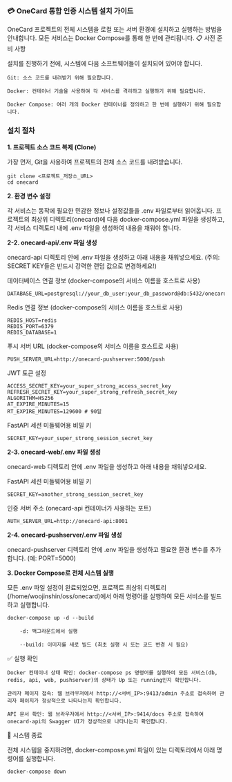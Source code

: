 ### 💳 OneCard 통합 인증 시스템 설치 가이드

OneCard 프로젝트의 전체 시스템을 로컬 또는 서버 환경에 설치하고 실행하는 방법을 안내합니다. 모든 서비스는 Docker Compose를 통해 한 번에 관리됩니다.
📋 사전 준비 사항

설치를 진행하기 전에, 시스템에 다음 소프트웨어들이 설치되어 있어야 합니다.

    Git: 소스 코드를 내려받기 위해 필요합니다.

    Docker: 컨테이너 기술을 사용하여 각 서비스를 격리하고 실행하기 위해 필요합니다.

    Docker Compose: 여러 개의 Docker 컨테이너를 정의하고 한 번에 실행하기 위해 필요합니다.

### 설치 절차
**1. 프로젝트 소스 코드 복제 (Clone)**

가장 먼저, Git을 사용하여 프로젝트의 전체 소스 코드를 내려받습니다.

    git clone <프로젝트_저장소_URL>
    cd onecard

**2. 환경 변수 설정**

각 서비스는 동작에 필요한 민감한 정보나 설정값들을 .env 파일로부터 읽어옵니다. 프로젝트의 최상위 디렉토리(onecard)에 다음 docker-compose.yml 파일을 생성하고, 각 서비스 디렉토리 내에 .env 파일을 생성하여 내용을 채워야 합니다.

**2-2. onecard-api/.env 파일 생성**

onecard-api 디렉토리 안에 .env 파일을 생성하고 아래 내용을 채워넣으세요. (주의: SECRET KEY들은 반드시 강력한 랜덤 값으로 변경하세요!)

데이터베이스 연결 정보 (docker-compose의 서비스 이름을 호스트로 사용)
    
    DATABASE_URL=postgresql://your_db_user:your_db_password@db:5432/onecard_db

Redis 연결 정보 (docker-compose의 서비스 이름을 호스트로 사용)
    
    REDIS_HOST=redis
    REDIS_PORT=6379
    REDIS_DATABASE=1

푸시 서버 URL (docker-compose의 서비스 이름을 호스트로 사용)
    
    PUSH_SERVER_URL=http://onecard-pushserver:5000/push

JWT 토큰 설정
    
    ACCESS_SECRET_KEY=your_super_strong_access_secret_key
    REFRESH_SECRET_KEY=your_super_strong_refresh_secret_key
    ALGORITHM=HS256
    AT_EXPIRE_MINUTES=15
    RT_EXPIRE_MINUTES=129600 # 90일

FastAPI 세션 미들웨어용 비밀 키
    
    SECRET_KEY=your_super_strong_session_secret_key

**2-3. onecard-web/.env 파일 생성**

onecard-web 디렉토리 안에 .env 파일을 생성하고 아래 내용을 채워넣으세요.

FastAPI 세션 미들웨어용 비밀 키
    
    SECRET_KEY=another_strong_session_secret_key

인증 서버 주소 (onecard-api 컨테이너가 사용하는 포트)
    
    AUTH_SERVER_URL=http://onecard-api:8001

**2-4. onecard-pushserver/.env 파일 생성**

onecard-pushserver 디렉토리 안에 .env 파일을 생성하고 필요한 환경 변수를 추가합니다. (예: PORT=5000)

**3. Docker Compose로 전체 시스템 실행**

모든 .env 파일 설정이 완료되었으면, 프로젝트 최상위 디렉토리 (/home/woojinshin/oss/onecard)에서 아래 명령어를 실행하여 모든 서비스를 빌드하고 실행합니다.

    
    docker-compose up -d --build

        -d: 백그라운드에서 실행

        --build: 이미지를 새로 빌드 (최초 실행 시 또는 코드 변경 시 필요)

✅ 실행 확인

    Docker 컨테이너 상태 확인: docker-compose ps 명령어를 실행하여 모든 서비스(db, redis, api, web, pushserver)의 상태가 Up 또는 running인지 확인합니다.

    관리자 페이지 접속: 웹 브라우저에서 http://<서버_IP>:9413/admin 주소로 접속하여 관리자 페이지가 정상적으로 나타나는지 확인합니다.

    API 문서 확인: 웹 브라우저에서 http://<서버_IP>:9414/docs 주소로 접속하여 onecard-api의 Swagger UI가 정상적으로 나타나는지 확인합니다.

🛑 시스템 종료

전체 시스템을 중지하려면, docker-compose.yml 파일이 있는 디렉토리에서 아래 명령어를 실행합니다.

    docker-compose down
